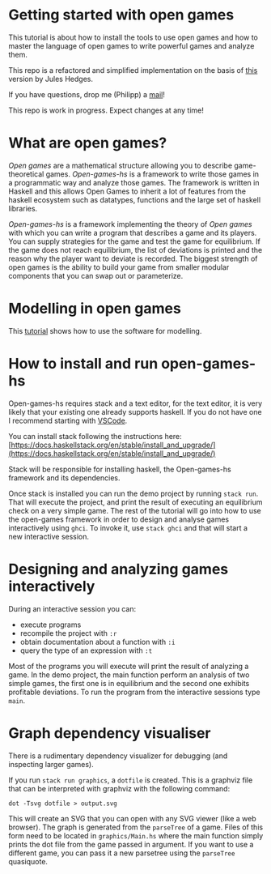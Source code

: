 # Getting started with open games

This tutorial is about how to install the tools to use open games and how to master the language
of open games to write powerful games and analyze them.

This repo is a refactored and simplified implementation on the basis of [this](https://github.com/jules-hedges/open-games-hs) version by Jules Hedges.

If you have questions, drop me (Philipp) a [mail](mailto:philipp.zahn@unisg.ch)!

This repo is work in progress. Expect changes at any time!

# What are open games?

_Open games_ are a mathematical structure allowing you to describe game-theoretical games. _Open-games-hs_
is a framework to write those games in a programmatic way and analyze those games. The framework is
written in Haskell and this allows Open Games to inherit a lot of features from the haskell ecosystem such
as datatypes, functions and the large set of haskell libraries.

_Open-games-hs_ is a framework implementing the theory of _Open games_ with which you can write a program that
describes a game and its players. You can supply strategies for the game and test the game for equilibrium.
If the game does not reach equilibrium, the list of deviations
is printed and the reason why the player want to deviate is recorded. The biggest strength of open games
is the ability to build your game from smaller modular components that you can
swap out or parameterize.

# Modelling in open games

This [tutorial](https://github.com/philipp-zahn/open-games-hs/blob/master/Tutorial/TUTORIAL.md) shows how to use the software for modelling.


# How to install and run open-games-hs

Open-games-hs requires stack and a text editor, for the text editor, it is very likely
that your existing one already supports haskell. If you do not have one I recommend starting with [VSCode](https://code.visualstudio.com/download).

You can install stack following the instructions here: [https://docs.haskellstack.org/en/stable/install_and_upgrade/](https://docs.haskellstack.org/en/stable/install_and_upgrade/)

Stack will be responsible for installing haskell, the Open-games-hs framework and its dependencies.

Once stack is installed you can run the demo project by running `stack run`. That will execute the project, and
print the result of executing an equilibrium check on a very simple game. The rest of the tutorial will go into how
to use the open-games framework in order to design and analyse games interactively using `ghci`. To invoke it, use
`stack ghci` and that will start a new interactive session.

# Designing and analyzing games interactively

During an interactive session you can:

- execute programs
- recompile the project with `:r`
- obtain documentation about a function with `:i`
- query the type of an expression with `:t`

Most of the programs you will execute will print the result of analyzing a game. In the demo project, the main function
perform an analysis of two simple games, the first one is in equilibrium and the second one exhibits profitable deviations. To
run the program from the interactive sessions type `main`.

# Graph dependency visualiser

There is a rudimentary dependency visualizer for debugging (and inspecting larger games).

If you run `stack run graphics`, a `dotfile` is created. This is a graphviz file that can be interpreted with graphviz with the following command:

    dot -Tsvg dotfile > output.svg

This will create an SVG that you can open with any SVG viewer (like a web browser). The graph is generated from the `parseTree` of a game. Files of this form need to be located in `graphics/Main.hs` where the main function simply prints the dot file from the game passed in argument. If you want to use a different game, you can pass it a new parsetree using the `parseTree` quasiquote.
